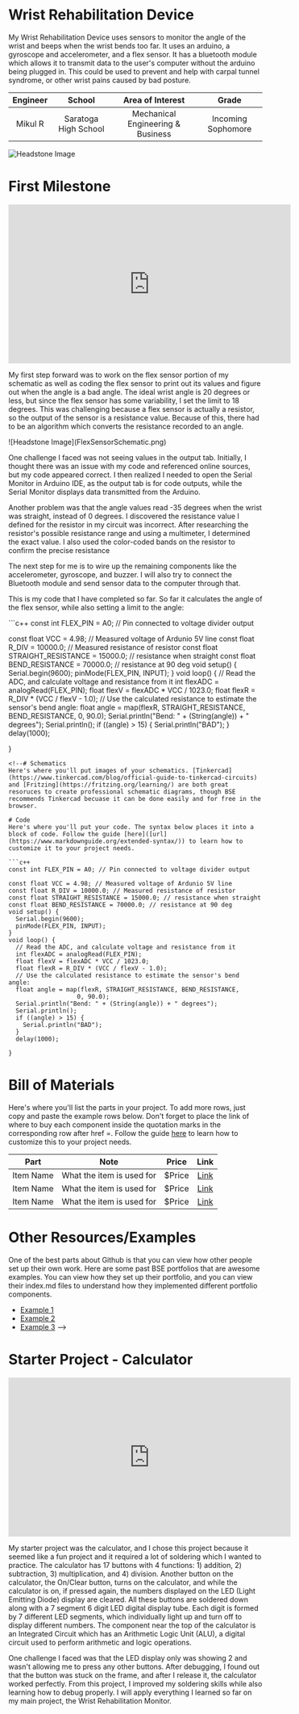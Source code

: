 # Wrist Rehabilitation Device
My Wrist Rehabilitation Device uses sensors to monitor the angle of the wrist and beeps when the wrist bends too far. It uses an arduino, a gyroscope and accelerometer, and a flex sensor. It has a bluetooth module which allows it to transmit data to the user's computer without the arduino being plugged in. This could be used to prevent and help with carpal tunnel syndrome, or other wrist pains caused by bad posture. 



| **Engineer** | **School** | **Area of Interest** | **Grade** |
|:--:|:--:|:--:|:--:|
| Mikul R | Saratoga High School | Mechanical Engineering & Business | Incoming Sophomore

![Headstone Image](headshot.jpg)
  
<!--# Final Milestone

**Don't forget to replace the text below with the embedding for your milestone video. Go to Youtube, click Share -> Embed, and copy and paste the code to replace what's below.**

<iframe width="560" height="315" src="https://www.youtube.com/embed/F7M7imOVGug" title="YouTube video player" frameborder="0" allow="accelerometer; autoplay; clipboard-write; encrypted-media; gyroscope; picture-in-picture; web-share" allowfullscreen></iframe>

For your final milestone, explain the outcome of your project. Key details to include are:
- What you've accomplished since your previous milestone
- What your biggest challenges and triumphs were at BSE
- A summary of key topics you learned about
- What you hope to learn in the future after everything you've learned at BSE



# Second Milestone

**Don't forget to replace the text below with the embedding for your milestone video. Go to Youtube, click Share -> Embed, and copy and paste the code to replace what's below.**

<iframe width="560" height="315" src="https://www.youtube.com/embed/y3VAmNlER5Y" title="YouTube video player" frameborder="0" allow="accelerometer; autoplay; clipboard-write; encrypted-media; gyroscope; picture-in-picture; web-share" allowfullscreen></iframe>

For your second milestone, explain what you've worked on since your previous milestone. You can highlight:
- Technical details of what you've accomplished and how they contribute to the final goal
- What has been surprising about the project so far
- Previous challenges you faced that you overcame
- What needs to be completed before your final milestone 
-->
# First Milestone
<iframe width="560" height="315" src="https://www.youtube.com/embed/4qdVO-jCbHY?si=K4MMR2H-8GmGsBDG" title="YouTube video player" frameborder="0" allow="accelerometer; autoplay; clipboard-write; encrypted-media; gyroscope; picture-in-picture; web-share" referrerpolicy="strict-origin-when-cross-origin" allowfullscreen></iframe>
<p>My first step forward was to work on the flex sensor portion of my schematic as well as coding the flex sensor to print out its values and figure out when the angle is a bad angle. The ideal wrist angle is 20 degrees or less, but since the flex sensor has some variability, I set the limit to 18 degrees. This was challenging because a flex sensor is actually a resistor, so the output of the sensor is a resistance value. Because of this, there had to be an algorithm which converts the resistance recorded to an angle.</p>
![Headstone Image](FlexSensorSchematic.png)
<p>One challenge I faced was not seeing values in the output tab. Initially, I thought there was an issue with my code and referenced online sources, but my code appeared correct. I then realized I needed to open the Serial Monitor in Arduino IDE, as the output tab is for code outputs, while the Serial Monitor displays data transmitted from the Arduino.
</p>
<p>Another problem was that the angle values read -35 degrees when the wrist was straight, instead of 0 degrees. I discovered the resistance value I defined for the resistor in my circuit was incorrect. After researching the resistor's possible resistance range and using a multimeter, I determined the exact value. I also used the color-coded bands on the resistor to confirm the precise resistance</p>
<p>The next step for me is to wire up the remaining components like the accelerometer, gyroscope, and buzzer. I will also try to connect the Bluetooth module and send sensor data to the computer through that. </p>

<p>This is my code that I have completed so far. So far it calculates the angle of the flex sensor, while also setting a limit to the angle:</p>
```c++
const int FLEX_PIN = A0; // Pin connected to voltage divider output

const float VCC = 4.98; // Measured voltage of Ardunio 5V line
const float R_DIV = 10000.0; // Measured resistance of resistor
const float STRAIGHT_RESISTANCE = 15000.0; // resistance when straight
const float BEND_RESISTANCE = 70000.0; // resistance at 90 deg
void setup() {
  Serial.begin(9600);
  pinMode(FLEX_PIN, INPUT);
}
void loop() {
  // Read the ADC, and calculate voltage and resistance from it
  int flexADC = analogRead(FLEX_PIN);
  float flexV = flexADC * VCC / 1023.0;
  float flexR = R_DIV * (VCC / flexV - 1.0);
  // Use the calculated resistance to estimate the sensor's bend angle:
  float angle = map(flexR, STRAIGHT_RESISTANCE, BEND_RESISTANCE,
                   0, 90.0);
  Serial.println("Bend: " + (String(angle)) + " degrees");
  Serial.println();
  if ((angle) > 15) {
    Serial.println("BAD");
  }
  delay(1000);

}
```
<!--# Schematics 
Here's where you'll put images of your schematics. [Tinkercad](https://www.tinkercad.com/blog/official-guide-to-tinkercad-circuits) and [Fritzing](https://fritzing.org/learning/) are both great resoruces to create professional schematic diagrams, though BSE recommends Tinkercad becuase it can be done easily and for free in the browser. 

# Code
Here's where you'll put your code. The syntax below places it into a block of code. Follow the guide [here]([url](https://www.markdownguide.org/extended-syntax/)) to learn how to customize it to your project needs. 

```c++
const int FLEX_PIN = A0; // Pin connected to voltage divider output

const float VCC = 4.98; // Measured voltage of Ardunio 5V line
const float R_DIV = 10000.0; // Measured resistance of resistor
const float STRAIGHT_RESISTANCE = 15000.0; // resistance when straight
const float BEND_RESISTANCE = 70000.0; // resistance at 90 deg
void setup() {
  Serial.begin(9600);
  pinMode(FLEX_PIN, INPUT);
}
void loop() {
  // Read the ADC, and calculate voltage and resistance from it
  int flexADC = analogRead(FLEX_PIN);
  float flexV = flexADC * VCC / 1023.0;
  float flexR = R_DIV * (VCC / flexV - 1.0);
  // Use the calculated resistance to estimate the sensor's bend angle:
  float angle = map(flexR, STRAIGHT_RESISTANCE, BEND_RESISTANCE,
                   0, 90.0);
  Serial.println("Bend: " + (String(angle)) + " degrees");
  Serial.println();
  if ((angle) > 15) {
    Serial.println("BAD");
  }
  delay(1000);

}
```


# Bill of Materials
Here's where you'll list the parts in your project. To add more rows, just copy and paste the example rows below.
Don't forget to place the link of where to buy each component inside the quotation marks in the corresponding row after href =. Follow the guide [here]([url](https://www.markdownguide.org/extended-syntax/)) to learn how to customize this to your project needs. 

| **Part** | **Note** | **Price** | **Link** |
|:--:|:--:|:--:|:--:|
| Item Name | What the item is used for | $Price | <a href="https://www.amazon.com/Arduino-A000066-ARDUINO-UNO-R3/dp/B008GRTSV6/"> Link </a> |
| Item Name | What the item is used for | $Price | <a href="https://www.amazon.com/Arduino-A000066-ARDUINO-UNO-R3/dp/B008GRTSV6/"> Link </a> |
| Item Name | What the item is used for | $Price | <a href="https://www.amazon.com/Arduino-A000066-ARDUINO-UNO-R3/dp/B008GRTSV6/"> Link </a> |

# Other Resources/Examples
One of the best parts about Github is that you can view how other people set up their own work. Here are some past BSE portfolios that are awesome examples. You can view how they set up their portfolio, and you can view their index.md files to understand how they implemented different portfolio components.
- [Example 1](https://trashytuber.github.io/YimingJiaBlueStamp/)
- [Example 2](https://sviatil0.github.io/Sviatoslav_BSE/)
- [Example 3](https://arneshkumar.github.io/arneshbluestamp/)
-->

# Starter Project - Calculator
<iframe width="560" height="315" src="https://www.youtube.com/embed/wXEsTbNK6yc?si=MvtolE11zvuNi826" title="YouTube video player" frameborder="0" allow="accelerometer; autoplay; clipboard-write; encrypted-media; gyroscope; picture-in-picture; web-share" referrerpolicy="strict-origin-when-cross-origin" allowfullscreen></iframe>
<p>My starter project was the calculator, and I chose this project because it seemed like a fun project and it required a lot of soldering which I wanted to practice. The calculator has 17 buttons with 4 functions: 1) addition, 2) subtraction, 3) multiplication, and 4) division. Another button on the calculator, the On/Clear button, turns on the calculator, and while the calculator is on, if pressed again, the numbers displayed on the LED (Light Emitting Diode) display are cleared. All these buttons are soldered down along with a 7 segment 6 digit LED digital display tube. Each digit is formed by 7 different LED segments, which individually light up and turn off to display different numbers. The component near the top of the calculator is an Integrated Circuit which has an Arithmetic Logic Unit (ALU), a digital circuit used to perform arithmetic and logic operations.</p>
<p>One challenge I faced was that the LED display only was showing 2 and wasn't allowing me to press any other buttons. After debugging, I found out that the button was stuck on the frame, and after I release it, the calculator worked perfectly. From this project, I improved my soldering skills while also learning how to debug properly. I will apply everything I learned so far on my main project, the Wrist Rehabilitation Monitor.</p>
